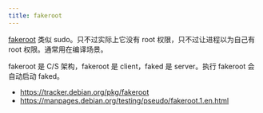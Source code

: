 ```yaml
---
title: fakeroot
---
```



[fakeroot](https://wiki.debian.org/FakeRoot) 类似 sudo。只不过实际上它没有 root 权限，只不过让进程以为自己有 root 权限。通常用在编译场景。

fakeroot 是 C/S 架构，fakeroot 是 client，faked 是 server。执行 fakeroot 会自动启动 faked。

- https://tracker.debian.org/pkg/fakeroot
- https://manpages.debian.org/testing/pseudo/fakeroot.1.en.html
